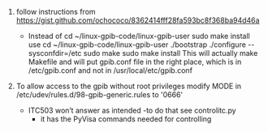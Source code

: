 1.  follow instructions from https://gist.github.com/ochococo/8362414fff28fa593bc8f368ba94d46a
	- Instead of 	cd ~/linux-gpib-code/linux-gpib-user
			sudo make install
	use
			cd ~/linux-gpib-code/linux-gpib-user
			./bootstrap
			./configure --sysconfdir=/etc
			sudo make
			sudo make install 
		This will actually make Makefile and will put gpib.conf file in the right place, which is in /etc/gpib.conf and not in /usr/local/etc/gpib.conf

2. To allow access to the gpib without root privileges modify MODE in /etc/udev/rules.d/98-gpib-generic.rules to '0666'

	- ITC503 won’t answer as intended
		-to do that see controlitc.py
		- it has the PyVisa commands needed for controlling

